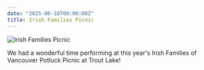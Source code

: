 ```yaml
---
date: "2025-06-10T00:00:00Z"
title: Irish Families Picnic
---
```


![Irish Families Picnic](/assets/img/irish-families-picnic.jpg)

We had a wonderful time performing at this year's Irish Families of Vancouver Potluck Picnic at Trout Lake!
